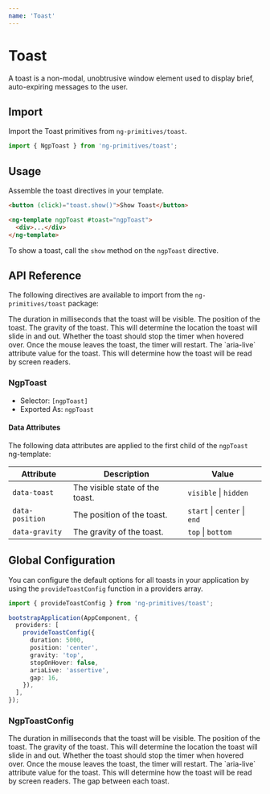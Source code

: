 ```yaml
---
name: 'Toast'
---
```


# Toast

A toast is a non-modal, unobtrusive window element used to display brief, auto-expiring messages to the user.

<docs-example name="toast"></docs-example>

## Import

Import the Toast primitives from `ng-primitives/toast`.

```ts
import { NgpToast } from 'ng-primitives/toast';
```

## Usage

Assemble the toast directives in your template.

```html
<button (click)="toast.show()">Show Toast</button>

<ng-template ngpToast #toast="ngpToast">
  <div>...</div>
</ng-template>
```

To show a toast, call the `show` method on the `ngpToast` directive.

## API Reference

The following directives are available to import from the `ng-primitives/toast` package:

<response-field name="ngpToastDuration" type="number" default="3000">
  The duration in milliseconds that the toast will be visible.
</response-field>

<response-field name="ngpToastPosition" type="start | center | end" default="end">
  The position of the toast.
</response-field>

<response-field name="ngpToastGravity" type="top | bottom" default="top">
  The gravity of the toast. This will determine the location the toast will slide in and out.
</response-field>

<response-field name="ngpToastStopOnHover" type="boolean" default="true">
  Whether the toast should stop the timer when hovered over. Once the mouse leaves the toast, the timer will restart.
</response-field>

<response-field name="ngpToastAriaLive" type="assertive | polite" default="polite">
  The `aria-live` attribute value for the toast. This will determine how the toast will be read by screen readers.
</response-field>

### NgpToast

- Selector: `[ngpToast]`
- Exported As: `ngpToast`

#### Data Attributes

The following data attributes are applied to the first child of the `ngpToast` ng-template:

| Attribute       | Description                     | Value                        |
| --------------- | ------------------------------- | ---------------------------- |
| `data-toast`    | The visible state of the toast. | `visible` \| `hidden`        |
| `data-position` | The position of the toast.      | `start` \| `center` \| `end` |
| `data-gravity`  | The gravity of the toast.       | `top` \| `bottom`            |

## Global Configuration

You can configure the default options for all toasts in your application by using the `provideToastConfig` function in a providers array.

```ts
import { provideToastConfig } from 'ng-primitives/toast';

bootstrapApplication(AppComponent, {
  providers: [
    provideToastConfig({
      duration: 5000,
      position: 'center',
      gravity: 'top',
      stopOnHover: false,
      ariaLive: 'assertive',
      gap: 16,
    }),
  ],
});
```

### NgpToastConfig

<response-field name="duration" type="number" default="3000">
  The duration in milliseconds that the toast will be visible.
</response-field>

<response-field name="position" type="start | center | end" default="end">
  The position of the toast.
</response-field>

<response-field name="gravity" type="top | bottom" default="top">
  The gravity of the toast. This will determine the location the toast will slide in and out.
</response-field>

<response-field name="stopOnHover" type="boolean" default="true">
  Whether the toast should stop the timer when hovered over. Once the mouse leaves the toast, the timer will restart.
</response-field>

<response-field name="ariaLive" type="assertive | polite" default="polite">
  The `aria-live` attribute value for the toast. This will determine how the toast will be read by screen readers.
</response-field>

<response-field name="gap" type="number" default="16">
  The gap between each toast.
</response-field>
